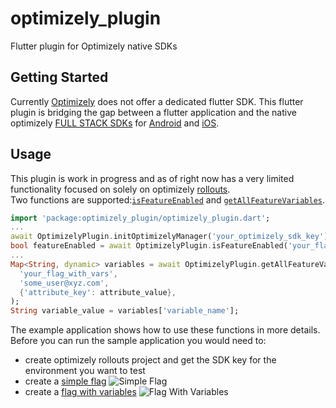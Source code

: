 # optimizely_plugin

Flutter plugin for Optimizely native SDKs

## Getting Started

Currently [Optimizely](https://www.optimizely.com/) does not offer a dedicated flutter SDK. This flutter plugin is bridging the gap between a flutter application and the native optimizely [FULL STACK SDKs](https://docs.developers.optimizely.com/full-stack/docs) for [Android](https://docs.developers.optimizely.com/full-stack/docs/android-sdk) and [iOS](https://docs.developers.optimizely.com/full-stack/docs/swift-sdk). 

## Usage
This plugin is work in progress and as of right now has a very limited functionality focused on solely on optimizely [rollouts](https://docs.developers.optimizely.com/full-stack/docs/introduction-to-rollouts).  
Two functions are supported:[`isFeatureEnabled`](https://docs.developers.optimizely.com/full-stack/docs/is-feature-enabled-android) and [`getAllFeatureVariables`](https://docs.developers.optimizely.com/full-stack/docs/get-all-feature-variables-android).
```dart
import 'package:optimizely_plugin/optimizely_plugin.dart';
...
await OptimizelyPlugin.initOptimizelyManager('your_optimizely_sdk_key');
bool featureEnabled = await OptimizelyPlugin.isFeatureEnabled('your_flag', 'some_user@xyz.com');
...
Map<String, dynamic> variables = await OptimizelyPlugin.getAllFeatureVariables(
  'your_flag_with_vars',
  'some_user@xyz.com',
  {'attribute_key': attribute_value},
);
String variable_value = variables['variable_name'];
```
The example application shows how to use these functions in more details.  Before you can run the sample application you would need to:
 
 - create optimizely rollouts project and get the SDK key for the environment you want to test
 - create a [simple flag](https://docs.developers.optimizely.com/full-stack/docs/create-feature-flags)
   ![Simple Flag](https://user-images.githubusercontent.com/46966906/101215706-48b26f80-364c-11eb-8dc7-e8d7a0d7b861.png)
 - create a [flag with variables](https://docs.developers.optimizely.com/full-stack/docs/create-feature-variables)
   ![Flag With Variables](https://user-images.githubusercontent.com/46966906/101215717-4e0fba00-364c-11eb-8e49-cd43e03a60fb.png)

